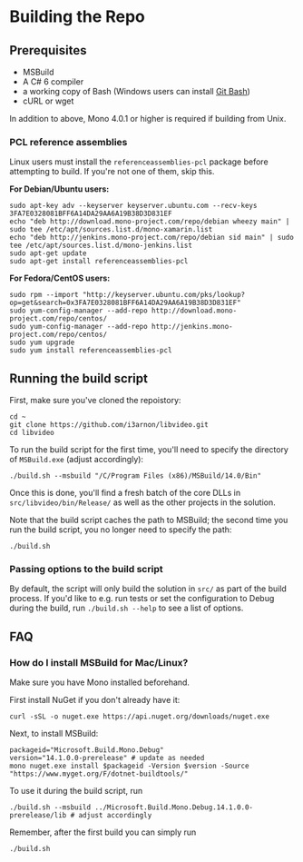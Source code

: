 # Building the Repo

## Prerequisites

- MSBuild
- A C# 6 compiler
- a working copy of Bash (Windows users can install [Git Bash](http://www.git-scm.com/downloads))
 - cURL or wget

In addition to above, Mono 4.0.1 or higher is required if building from Unix.

### PCL reference assemblies

Linux users must install the `referenceassemblies-pcl` package before attempting to build. If you're not one of them, skip this.

**For Debian/Ubuntu users:**

    sudo apt-key adv --keyserver keyserver.ubuntu.com --recv-keys 3FA7E0328081BFF6A14DA29AA6A19B38D3D831EF
    echo "deb http://download.mono-project.com/repo/debian wheezy main" | sudo tee /etc/apt/sources.list.d/mono-xamarin.list
    echo "deb http://jenkins.mono-project.com/repo/debian sid main" | sudo tee /etc/apt/sources.list.d/mono-jenkins.list
    sudo apt-get update
    sudo apt-get install referenceassemblies-pcl

**For Fedora/CentOS users:**

    sudo rpm --import "http://keyserver.ubuntu.com/pks/lookup?op=get&search=0x3FA7E0328081BFF6A14DA29AA6A19B38D3D831EF"
    sudo yum-config-manager --add-repo http://download.mono-project.com/repo/centos/
    sudo yum-config-manager --add-repo http://jenkins.mono-project.com/repo/centos/
    sudo yum upgrade
    sudo yum install referenceassemblies-pcl

## Running the build script

First, make sure you've cloned the repoistory:

```
cd ~
git clone https://github.com/i3arnon/libvideo.git
cd libvideo
```

To run the build script for the first time, you'll need to specify the directory of `MSBuild.exe` (adjust accordingly):

    ./build.sh --msbuild "/C/Program Files (x86)/MSBuild/14.0/Bin"

Once this is done, you'll find a fresh batch of the core DLLs in `src/libvideo/bin/Release/` as well as the other projects in the solution.

Note that the build script caches the path to MSBuild; the second time you run the build script, you no longer need to specify the path:

    ./build.sh

### Passing options to the build script

By default, the script will only build the solution in `src/` as part of the build process. If you'd like to e.g. run tests or set the configuration to Debug during the build, run `./build.sh --help` to see a list of options.

## FAQ

### How do I install MSBuild for Mac/Linux?

Make sure you have Mono installed beforehand.

First install NuGet if you don't already have it:

    curl -sSL -o nuget.exe https://api.nuget.org/downloads/nuget.exe

Next, to install MSBuild:

    packageid="Microsoft.Build.Mono.Debug"
    version="14.1.0.0-prerelease" # update as needed
    mono nuget.exe install $packageid -Version $version -Source "https://www.myget.org/F/dotnet-buildtools/"

To use it during the build script, run

    ./build.sh --msbuild ../Microsoft.Build.Mono.Debug.14.1.0.0-prerelease/lib # adjust accordingly

Remember, after the first build you can simply run

    ./build.sh
